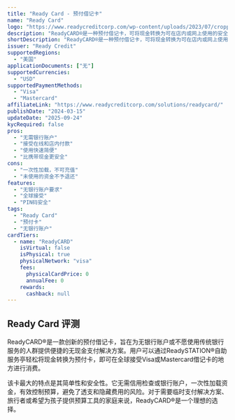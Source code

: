 ```yaml
---
title: "Ready Card - 预付借记卡"
name: "Ready Card"
logo: "https://www.readycreditcorp.com/wp-content/uploads/2023/07/cropped-3-1-32x32.png"
description: "ReadyCARD®是一种预付借记卡，可将现金转换为可在店内或网上使用的安全预付卡，无需银行账户。"
shortDescription: "ReadyCARD®是一种预付借记卡，可将现金转换为可在店内或网上使用的安全预付卡，无需银行账户。"
issuer: "Ready Credit"
supportedRegions:
  - "美国"
applicationDocuments: ["无"]
supportedCurrencies:
  - "USD"
supportedPaymentMethods:
  - "Visa"
  - "Mastercard"
affiliateLink: "https://www.readycreditcorp.com/solutions/readycard/"
publishDate: "2024-03-15"
updateDate: "2025-09-24"
kycRequired: false
pros:
  - "无需银行账户"
  - "接受在线和店内付款"
  - "使用快速简便"
  - "比携带现金更安全"
cons:
  - "一次性加载，不可充值"
  - "未使用的资金不予退还"
features:
  - "无银行账户要求"
  - "全球接受"
  - "PIN码安全"
tags:
  - "Ready Card"
  - "预付卡"
  - "无银行账户"
cardTiers:
  - name: "ReadyCARD"
    isVirtual: false
    isPhysical: true
    physicalNetwork: "visa"
    fees:
      physicalCardPrice: 0
      annualFee: 0
    rewards:
      cashback: null
---
```


## Ready Card 评测

ReadyCARD®是一款创新的预付借记卡，旨在为无银行账户或不愿使用传统银行服务的人群提供便捷的无现金支付解决方案。用户可以通过ReadySTATION®自助服务亭轻松将现金转换为预付卡，即可在全球接受Visa或Mastercard借记卡的地方进行消费。

该卡最大的特点是其简单性和安全性。它无需信用检查或银行账户，一次性加载资金，有效控制预算，避免了透支和隐藏费用的风险。对于需要临时支付解决方案、旅行者或希望为孩子提供预算工具的家庭来说，ReadyCARD®是一个理想的选择。